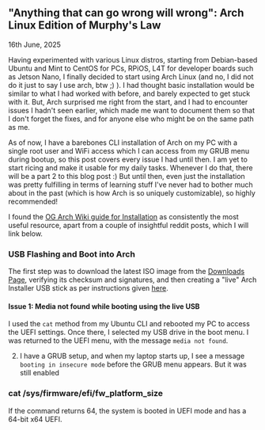 ## "Anything that can go wrong will wrong": Arch Linux Edition of Murphy's Law

16th June, 2025

Having experimented with various Linux distros, starting from Debian-based Ubuntu and Mint to CentOS for PCs, RPiOS, L4T for developer boards such as Jetson Nano, I finally decided to start using Arch Linux (and no, I did not do it just to say I use arch, btw ;) ). I had thought basic installation would be similar to what I had worked with before, and barely expected to get stuck with it. But, Arch surprised me right from the start, and I had to encounter issues I hadn't seen earlier, which made me want to document them so that I don't forget the fixes, and for anyone else who might be on the same path as me.

As of now, I have a barebones CLI installation of Arch on my PC with a single root user and WiFi access which I can access from my GRUB menu during bootup, so this post covers every issue I had until then. I am yet to start ricing and make it usable for my daily tasks. Whenever I do that, there will be a part 2 to this blog post :) But until then, even just the installation was pretty fulfilling in terms of learning stuff I've never had to bother much about in the past (which is how Arch is so uniquely customizable), so highly recommended!

I found the [OG Arch Wiki guide for Installation](https://wiki.archlinux.org/title/Installation_guide) as consistently the most useful resource, apart from a couple of insightful reddit posts, which I will link below.

### USB Flashing and Boot into Arch
The first step was to download the latest ISO image from the [Downloads Page](https://archlinux.org/download/), verifying its checksum and signatures, and then creating a "live" Arch Installer USB stick as per instructions given [here](https://wiki.archlinux.org/title/USB_flash_installation_medium). 

#### Issue 1: Media not found while booting using the live USB
I used the ```cat``` method from my Ubuntu CLI and rebooted my PC to access the UEFI settings. Once there, I selected my USB drive in the boot menu. I was returned to the UEFI menu, with the message ```media not found```.

2. I have a GRUB setup, and when my laptop starts up, I see a message ```booting in insecure mode``` before the GRUB menu appears. But it was still enabled 

### cat /sys/firmware/efi/fw_platform_size
If the command returns 64, the system is booted in UEFI mode and has a 64-bit x64 UEFI.



   

<!-- **Project description:** Lorem ipsum dolor sit amet, consectetur adipiscing elit, sed do eiusmod tempor incididunt ut labore et dolore magna aliqua. Ut enim ad minim veniam, quis nostrud exercitation ullamco laboris nisi ut aliquip ex ea commodo consequat. Duis aute irure dolor in reprehenderit in voluptate velit esse cillum dolore eu fugiat nulla pariatur. Excepteur sint occaecat cupidatat non proident, sunt in culpa qui officia deserunt mollit anim id est laborum.

### 1. Suggest hypotheses about the causes of observed phenomena

Sed ut perspiciatis unde omnis iste natus error sit voluptatem accusantium doloremque laudantium, totam rem aperiam, eaque ipsa quae ab illo inventore veritatis et quasi architecto beatae vitae dicta sunt explicabo. 

```javascript
if (isAwesome){
  return true
}
```

### 2. Assess assumptions on which statistical inference will be based

```javascript
if (isAwesome){
  return true
}
```

### 3. Support the selection of appropriate statistical tools and techniques

<img src="images/dummy_thumbnail.jpg?raw=true"/>

### 4. Provide a basis for further data collection through surveys or experiments

Sed ut perspiciatis unde omnis iste natus error sit voluptatem accusantium doloremque laudantium, totam rem aperiam, eaque ipsa quae ab illo inventore veritatis et quasi architecto beatae vitae dicta sunt explicabo. 

For more details see [GitHub Flavored Markdown](https://guides.github.com/features/mastering-markdown/). -->
